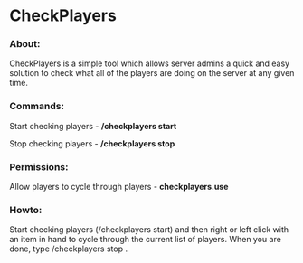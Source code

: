 # CheckPlayers
### About:
CheckPlayers is a simple tool which allows server admins a quick and easy solution to check what all of the players are doing on the server at any given time.

### Commands:
Start checking players - **/checkplayers start**

Stop checking players - **/checkplayers stop**

### Permissions:
Allow players to cycle through players - **checkplayers.use**

### Howto:
Start checking players (/checkplayers start) and then right or left click with an item in hand to cycle through the current list of players. When you are done, type /checkplayers stop .
